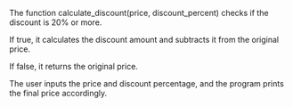 The function calculate_discount(price, discount_percent) checks if the discount is 20% or more.

If true, it calculates the discount amount and subtracts it from the original price.

If false, it returns the original price.

The user inputs the price and discount percentage, and the program prints the final price accordingly.
